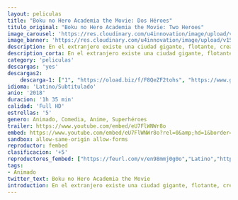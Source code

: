 ```yaml
---
layout: peliculas
title: "Boku no Hero Academia the Movie: Dos Héroes"
titulo_original: "Boku no Hero Academia the Movie: Two Heroes"
image_carousel: 'https://res.cloudinary.com/u4innovation/image/upload/v1563743735/boku-poster-min_qjfivx.jpg'
image_banner: 'https://res.cloudinary.com/u4innovation/image/upload/v1563743738/boku-banner-min_lw7ovj.jpg'
description: En el extranjero existe una ciudad gigante, flotante, creada por el hombre. I Island. La película tendrá lugar tras el arco del examen final, en verano, pero antes del arco de entrenamiento del bosque. Asimismo, se revelará más información del pasado de All Might.
description_corta: En el extranjero existe una ciudad gigante, flotante, creada por el hombre. I Island. La película tendrá lugar tras el arco del examen final, en verano, pero antes del arco de entrenamiento del bosque. Asimismo, se ..
category: 'peliculas'
descargas: 'yes'
descargas2:
    descarga-1: ["1", "https://oload.biz/f/F8QeZF2tohs", "https://www.google.com/s2/favicons?domain=openload.co","OpenLoad","https://res.cloudinary.com/imbriitneysam/image/upload/v1541473684/mexico.png", "Latino", "Full HD"]
idioma: 'Latino/Subtitulado'
anio: '2018'
duracion: '1h 35 min'
calidad: 'Full HD'
estrellas: '5'
genero: Animado, Comedia, Anime, Superhéroes
trailer: https://www.youtube.com/embed/eU7FlWNWr8o
embed: https://www.youtube.com/embed/eU7FlWNWr8o?rel=0&amp;hd=1&border=0&wmode=opaque&enablejsapi=1&modestbranding=1&controls=1&showinfo=1
sandbox: allow-same-origin allow-forms
reproductor: fembed
clasificacion: '+5'
reproductores_fembed: ["https://feurl.com/v/en98mmj0g0o","Latino","https://feurl.com/v/yxo3kkm3dqv","Subtitulado","https://embedsito.com/v/dwor6drmpog","Subtitulado"]
tags:
- Animado
twitter_text: Boku no Hero Academia the Movie
introduction: En el extranjero existe una ciudad gigante, flotante, creada por el hombre. I Island. La película tendrá lugar tras el arco del examen final, en verano, pero antes del arco de entrenamiento del bosque. Asimismo, se ..
---
```












